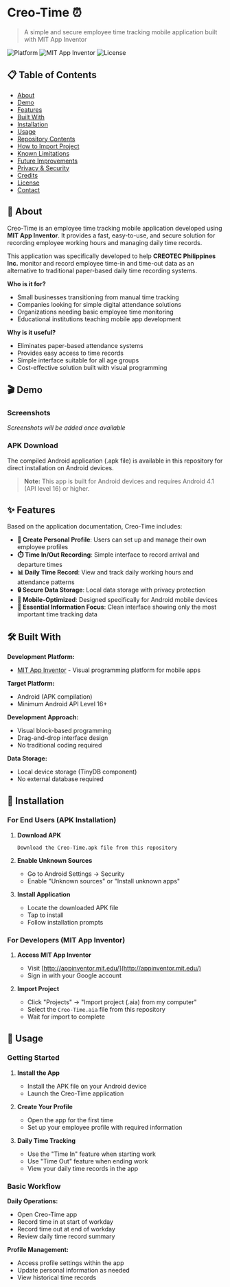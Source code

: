 # Creo-Time ⏰

> A simple and secure employee time tracking mobile application built with MIT App Inventor

![Platform](https://img.shields.io/badge/platform-Android-green.svg)
![MIT App Inventor](https://img.shields.io/badge/built%20with-MIT%20App%20Inventor-orange.svg)
![License](https://img.shields.io/badge/license-MIT-blue.svg)

## 📋 Table of Contents

- [About](#about)
- [Demo](#demo)
- [Features](#features)
- [Built With](#built-with)
- [Installation](#installation)
- [Usage](#usage)
- [Repository Contents](#repository-contents)
- [How to Import Project](#how-to-import-project)
- [Known Limitations](#known-limitations)
- [Future Improvements](#future-improvements)
- [Privacy & Security](#privacy--security)
- [Credits](#credits)
- [License](#license)
- [Contact](#contact)

## 📖 About 

Creo-Time is an employee time tracking mobile application developed using **MIT App Inventor**. It provides a fast, easy-to-use, and secure solution for recording employee working hours and managing daily time records. 

This application was specifically developed to help **CREOTEC Philippines Inc.** monitor and record employee time-in and time-out data as an alternative to traditional paper-based daily time recording systems.

**Who is it for?**
- Small businesses transitioning from manual time tracking
- Companies looking for simple digital attendance solutions
- Organizations needing basic employee time monitoring
- Educational institutions teaching mobile app development

**Why is it useful?**
- Eliminates paper-based attendance systems
- Provides easy access to time records
- Simple interface suitable for all age groups
- Cost-effective solution built with visual programming

## 🎬 Demo

### Screenshots
*Screenshots will be added once available*

### APK Download
The compiled Android application (.apk file) is available in this repository for direct installation on Android devices.

> **Note:** This app is built for Android devices and requires Android 4.1 (API level 16) or higher.

## ✨ Features

Based on the application documentation, Creo-Time includes:

- **👤 Create Personal Profile**: Users can set up and manage their own employee profiles
- **⏱️ Time In/Out Recording**: Simple interface to record arrival and departure times
- **📊 Daily Time Record**: View and track daily working hours and attendance patterns
- **🔒 Secure Data Storage**: Local data storage with privacy protection
- **📱 Mobile-Optimized**: Designed specifically for Android mobile devices
- **🎯 Essential Information Focus**: Clean interface showing only the most important time tracking data

## 🛠️ Built With

**Development Platform:**
- [MIT App Inventor](http://appinventor.mit.edu/) - Visual programming platform for mobile apps

**Target Platform:**
- Android (APK compilation)
- Minimum Android API Level 16+

**Development Approach:**
- Visual block-based programming
- Drag-and-drop interface design
- No traditional coding required

**Data Storage:**
- Local device storage (TinyDB component)
- No external database required

## 📱 Installation

### For End Users (APK Installation)

1. **Download APK**
   ```
   Download the Creo-Time.apk file from this repository
   ```

2. **Enable Unknown Sources**
   - Go to Android Settings → Security
   - Enable "Unknown sources" or "Install unknown apps"
   
3. **Install Application**
   - Locate the downloaded APK file
   - Tap to install
   - Follow installation prompts

### For Developers (MIT App Inventor)

1. **Access MIT App Inventor**
   - Visit [http://appinventor.mit.edu/](http://appinventor.mit.edu/)
   - Sign in with your Google account

2. **Import Project**
   - Click "Projects" → "Import project (.aia) from my computer"
   - Select the `Creo-Time.aia` file from this repository
   - Wait for import to complete

## 📖 Usage

### Getting Started

1. **Install the App**
   - Install the APK file on your Android device
   - Launch the Creo-Time application

2. **Create Your Profile**
   - Open the app for the first time
   - Set up your employee profile with required information

3. **Daily Time Tracking**
   - Use the "Time In" feature when starting work
   - Use "Time Out" feature when ending work
   - View your daily time records in the app

### Basic Workflow

**Daily Operations:**
- Open Creo-Time app
- Record time in at start of workday
- Record time out at end of workday
- Review daily time record summary

**Profile Management:**
- Access profile settings within the app
- Update personal information as needed
- View historical time records
